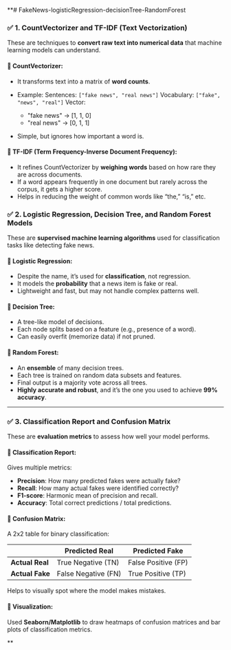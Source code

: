 **# FakeNews-logisticRegression-decisionTree-RandomForest


### ✅ 1. **CountVectorizer and TF-IDF (Text Vectorization)**

These are techniques to **convert raw text into numerical data** that machine learning models can understand.

#### 🔸 **CountVectorizer**:

* It transforms text into a matrix of **word counts**.
* Example:
  Sentences: `["fake news", "real news"]`
  Vocabulary: `["fake", "news", "real"]`
  Vector:

  * "fake news" → \[1, 1, 0]
  * "real news" → \[0, 1, 1]
* Simple, but ignores how important a word is.

#### 🔸 **TF-IDF (Term Frequency-Inverse Document Frequency)**:

* It refines CountVectorizer by **weighing words** based on how rare they are across documents.
* If a word appears frequently in one document but rarely across the corpus, it gets a higher score.
* Helps in reducing the weight of common words like “the,” “is,” etc.



### ✅ 2. **Logistic Regression, Decision Tree, and Random Forest Models**

These are **supervised machine learning algorithms** used for classification tasks like detecting fake news.

#### 🔸 **Logistic Regression**:

* Despite the name, it’s used for **classification**, not regression.
* It models the **probability** that a news item is fake or real.
* Lightweight and fast, but may not handle complex patterns well.

#### 🔸 **Decision Tree**:

* A tree-like model of decisions.
* Each node splits based on a feature (e.g., presence of a word).
* Can easily overfit (memorize data) if not pruned.

#### 🔸 **Random Forest**:

* An **ensemble** of many decision trees.
* Each tree is trained on random data subsets and features.
* Final output is a majority vote across all trees.
* **Highly accurate and robust**, and it’s the one you used to achieve **99% accuracy**.

---

### ✅ 3. **Classification Report and Confusion Matrix**

These are **evaluation metrics** to assess how well your model performs.

#### 🔸 **Classification Report**:

Gives multiple metrics:

* **Precision**: How many predicted fakes were actually fake?
* **Recall**: How many actual fakes were identified correctly?
* **F1-score**: Harmonic mean of precision and recall.
* **Accuracy**: Total correct predictions / total predictions.

#### 🔸 **Confusion Matrix**:

A 2x2 table for binary classification:

|                 | Predicted Real      | Predicted Fake      |
| --------------- | ------------------- | ------------------- |
| **Actual Real** | True Negative (TN)  | False Positive (FP) |
| **Actual Fake** | False Negative (FN) | True Positive (TP)  |

Helps to visually spot where the model makes mistakes.

#### 🔸 **Visualization**:

Used **Seaborn/Matplotlib** to draw heatmaps of confusion matrices and bar plots of classification metrics.

**
